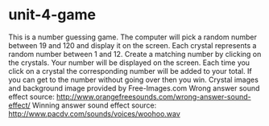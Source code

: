 # unit-4-game
This is a number guessing game. 
The computer will pick a random number between 19 and 120 and display it on the screen. 
Each crystal represents a random number between 1 and 12.
Create a matching number by clicking on the crystals.
Your number will be displayed on the screen.
Each time you click on a crystal the corresponding number will be added to your total.
If you can get to the number without going over then you win.
Crystal images and background image provided by Free-Images.com
Wrong answer sound effect source: http://www.orangefreesounds.com/wrong-answer-sound-effect/
Winning answer sound effect source: http://www.pacdv.com/sounds/voices/woohoo.wav
